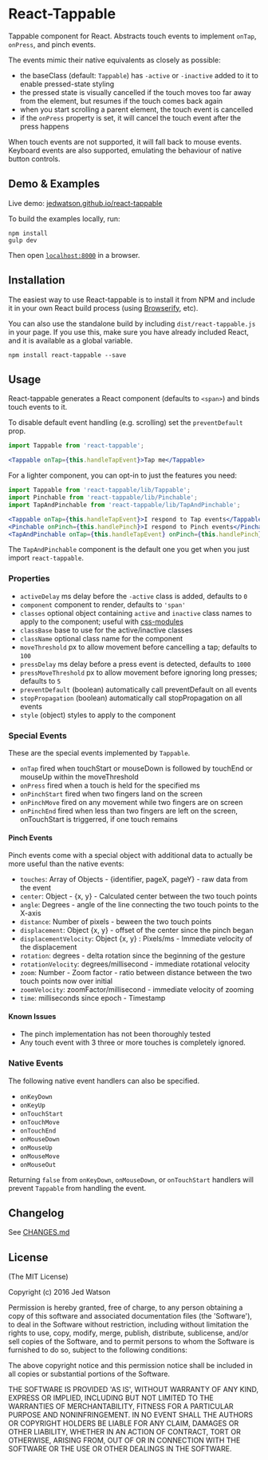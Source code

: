 React-Tappable
==============

Tappable component for React. Abstracts touch events to implement `onTap`, `onPress`, and pinch events.

The events mimic their native equivalents as closely as possible:

* the baseClass (default: `Tappable`) has `-active` or `-inactive` added to it to enable pressed-state styling
* the pressed state is visually cancelled if the touch moves too far away from the element, but resumes if the touch comes back again
* when you start scrolling a parent element, the touch event is cancelled
* if the `onPress` property is set, it will cancel the touch event after the press happens

When touch events are not supported, it will fall back to mouse events. Keyboard events are also supported, emulating the behaviour of native button controls.


## Demo & Examples

Live demo: [jedwatson.github.io/react-tappable](http://jedwatson.github.io/react-tappable/)

To build the examples locally, run:

```
npm install
gulp dev
```

Then open [`localhost:8000`](http://localhost:8000) in a browser.


## Installation

The easiest way to use React-tappable is to install it from NPM and include it in your own React build process (using [Browserify](http://browserify.org), etc).

You can also use the standalone build by including `dist/react-tappable.js` in your page. If you use this, make sure you have already included React, and it is available as a global variable.

```
npm install react-tappable --save
```


## Usage

React-tappable generates a React component (defaults to `<span>`) and binds touch events to it.

To disable default event handling (e.g. scrolling) set the `preventDefault` prop.

```jsx
import Tappable from 'react-tappable';

<Tappable onTap={this.handleTapEvent}>Tap me</Tappable>
```

For a lighter component, you can opt-in to just the features you need:

```jsx
import Tappable from 'react-tappable/lib/Tappable';
import Pinchable from 'react-tappable/lib/Pinchable';
import TapAndPinchable from 'react-tappable/lib/TapAndPinchable';

<Tappable onTap={this.handleTapEvent}>I respond to Tap events</Tappable>
<Pinchable onPinch={this.handlePinch}>I respond to Pinch events</Pinchable>
<TapAndPinchable onTap={this.handleTapEvent} onPinch={this.handlePinch}>In respond to both!</TapAndPinchable>
```

The `TapAndPinchable` component is the default one you get when you just import `react-tappable`.

### Properties

* `activeDelay` ms delay before the `-active` class is added, defaults to `0`
* `component` component to render, defaults to `'span'`
* `classes` optional object containing `active` and `inactive` class names to apply to the component; useful with [css-modules](https://github.com/css-modules/css-modules)
* `classBase` base to use for the active/inactive classes
* `className` optional class name for the component
* `moveThreshold` px to allow movement before cancelling a tap; defaults to `100`
* `pressDelay` ms delay before a press event is detected, defaults to `1000`
* `pressMoveThreshold` px to allow movement before ignoring long presses; defaults to `5`
* `preventDefault` (boolean) automatically call preventDefault on all events
* `stopPropagation` (boolean) automatically call stopPropagation on all events
* `style` (object) styles to apply to the component

### Special Events

These are the special events implemented by `Tappable`.

* `onTap` fired when touchStart or mouseDown is followed by touchEnd or mouseUp within the moveThreshold
* `onPress` fired when a touch is held for the specified ms
* `onPinchStart` fired when two fingers land on the screen
* `onPinchMove` fired on any movement while two fingers are on screen
* `onPinchEnd` fired when less than two fingers are left on the screen, onTouchStart is triggerred, if one touch remains

#### Pinch Events

Pinch events come with a special object with additional data to actually be more useful than the native events:

* `touches`: Array of Objects - {identifier, pageX, pageY} - raw data from the event
* `center`: Object - {x, y} - Calculated center between the two touch points
* `angle`: Degrees - angle of the line connecting the two touch points to the X-axis
* `distance`: Number of pixels - beween the two touch points
* `displacement`: Object {x, y} - offset of the center since the pinch began
* `displacementVelocity`: Object {x, y} : Pixels/ms - Immediate velocity of the displacement
* `rotation`: degrees - delta rotation since the beginning of the gesture
* `rotationVelocity`: degrees/millisecond - immediate rotational velocity
* `zoom`: Number - Zoom factor - ratio between distance between the two touch points now over initial
* `zoomVelocity`: zoomFactor/millisecond - immediate velocity of zooming
* `time`: milliseconds since epoch - Timestamp

#### Known Issues

* The pinch implementation has not been thoroughly tested
* Any touch event with 3 three or more touches is completely ignored.

### Native Events

The following native event handlers can also be specified.

* `onKeyDown`
* `onKeyUp`
* `onTouchStart`
* `onTouchMove`
* `onTouchEnd`
* `onMouseDown`
* `onMouseUp`
* `onMouseMove`
* `onMouseOut`

Returning `false` from `onKeyDown`, `onMouseDown`, or `onTouchStart` handlers will prevent `Tappable` from handling the event.

## Changelog

See [CHANGES.md](https://github.com/JedWatson/react-tappable/blob/master/CHANGES.md)

## License

(The MIT License)

Copyright (c) 2016 Jed Watson

Permission is hereby granted, free of charge, to any person obtaining a copy of this software and associated documentation files (the 'Software'), to deal in the Software without restriction, including without limitation the rights to use, copy, modify, merge, publish, distribute, sublicense, and/or sell copies of the Software, and to permit persons to whom the Software is furnished to do so, subject to the following conditions:

The above copyright notice and this permission notice shall be included in all copies or substantial portions of the Software.

THE SOFTWARE IS PROVIDED 'AS IS', WITHOUT WARRANTY OF ANY KIND, EXPRESS OR IMPLIED, INCLUDING BUT NOT LIMITED TO THE WARRANTIES OF MERCHANTABILITY, FITNESS FOR A PARTICULAR PURPOSE AND NONINFRINGEMENT. IN NO EVENT SHALL THE AUTHORS OR COPYRIGHT HOLDERS BE LIABLE FOR ANY CLAIM, DAMAGES OR OTHER LIABILITY, WHETHER IN AN ACTION OF CONTRACT, TORT OR OTHERWISE, ARISING FROM, OUT OF OR IN CONNECTION WITH THE SOFTWARE OR THE USE OR OTHER DEALINGS IN THE SOFTWARE.
